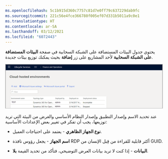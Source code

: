 ```yaml
---
ms.openlocfilehash: 5c1b915d360c7757c81d7e0ff79c637229dab9fc
ms.sourcegitcommit: 221c56e4fce366780f005ef07d331b5011a9c0e1
ms.translationtype: HT
ms.contentlocale: ar-SA
ms.lasthandoff: 03/12/2021
ms.locfileid: "6072443"
---
```



يحتوي جدول البيئات المستضافة على الشبكة السحابية في صفحة **البيئات المستضافة على الشبكة السحابية** لأحد المشاريع على زر **إضافة** بحيث يمكنك توزيع بيئات جديدة. 

[ ![لقطة شاشة لصفحة "البيئات المستضافة على الشبكة السحابية".](../media/cloud-1.png) ](../media/cloud-1.png#lightbox)


عند تحديد الاسم وإصدار التطبيق وإصدار النظام الأساسي والغرض من البيئة التي تريد توزيعها، يجب أن تفكر في تغيير بعض الإعدادات الأساسية:

-   **نوع الجهاز الظاهري** - يعتمد على احتياجات العميل.

-   **اسم الجهاز** - يجعل رؤوس نافذة RDP أكثر قابلية للقراءة من قِبل الإنسان من GUID.

-   **البيانات** - إذا كنت لا تريد بيانات العرض التوضيحي، فتأكد من تحديد القيمة **بلا**.
